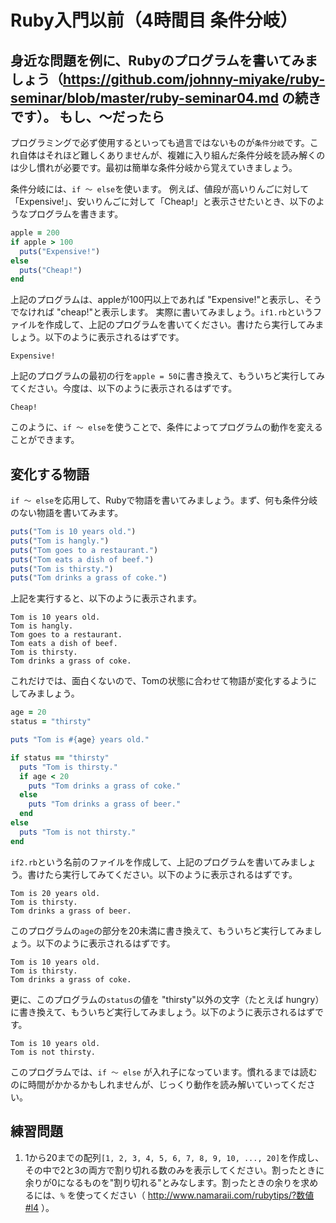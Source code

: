 Ruby入門以前（4時間目 条件分岐）
=
身近な問題を例に、Rubyのプログラムを書いてみましょう（https://github.com/johnny-miyake/ruby-seminar/blob/master/ruby-seminar04.md の続きです）。
もし、〜だったら
-
プログラミングで必ず使用するといっても過言ではないものが`条件分岐`です。これ自体はそれほど難しくありませんが、複雑に入り組んだ条件分岐を読み解くのは少し慣れが必要です。最初は簡単な条件分岐から覚えていきましょう。

条件分岐には、`if 〜 else`を使います。
例えば、値段が高いりんごに対して「Expensive!」、安いりんごに対して「Cheap!」と表示させたいとき、以下のようなプログラムを書きます。
```ruby
apple = 200
if apple > 100
  puts("Expensive!")
else
  puts("Cheap!")
end
```
上記のプログラムは、appleが100円以上であれば "Expensive!"と表示し、そうでなければ "cheap!"と表示します。
実際に書いてみましょう。`if1.rb`というファイルを作成して、上記のプログラムを書いてください。書けたら実行してみましょう。以下のように表示されるはずです。
```
Expensive!
```
上記のプログラムの最初の行を`apple = 50`に書き換えて、もういちど実行してみてください。今度は、以下のように表示されるはずです。
```
Cheap!
```
このように、`if 〜 else`を使うことで、条件によってプログラムの動作を変えることができます。


変化する物語
-
`if 〜 else`を応用して、Rubyで物語を書いてみましょう。まず、何も条件分岐のない物語を書いてみます。
```ruby
puts("Tom is 10 years old.")
puts("Tom is hangly.")
puts("Tom goes to a restaurant.")
puts("Tom eats a dish of beef.")
puts("Tom is thirsty.")
puts("Tom drinks a grass of coke.")
```
上記を実行すると、以下のように表示されます。
```
Tom is 10 years old.
Tom is hangly.
Tom goes to a restaurant.
Tom eats a dish of beef.
Tom is thirsty.
Tom drinks a grass of coke.
```
これだけでは、面白くないので、Tomの状態に合わせて物語が変化するようにしてみましょう。
```ruby
age = 20
status = "thirsty"

puts "Tom is #{age} years old."

if status == "thirsty"
  puts "Tom is thirsty."
  if age < 20
    puts "Tom drinks a grass of coke."
  else
    puts "Tom drinks a grass of beer."
  end
else
  puts "Tom is not thirsty."
end
```
`if2.rb`という名前のファイルを作成して、上記のプログラムを書いてみましょう。書けたら実行してみてください。以下のように表示されるはずです。
```
Tom is 20 years old.
Tom is thirsty.
Tom drinks a grass of beer.
```
このプログラムの`age`の部分を20未満に書き換えて、もういちど実行してみましょう。以下のように表示されるはずです。
```
Tom is 10 years old.
Tom is thirsty.
Tom drinks a grass of coke.
```
更に、このプログラムの`status`の値を "thirsty"以外の文字（たとえば hungry）に書き換えて、もういちど実行してみましょう。以下のように表示されるはずです。
```
Tom is 10 years old.
Tom is not thirsty.
```

このプログラムでは、`if 〜 else` が入れ子になっています。慣れるまでは読むのに時間がかかるかもしれませんが、じっくり動作を読み解いていってください。

練習問題
-
1. 1から20までの配列`[1, 2, 3, 4, 5, 6, 7, 8, 9, 10, ..., 20]`を作成し、その中で2と3の両方で割り切れる数のみを表示してください。割ったときに余りが0になるものを"割り切れる"とみなします。割ったときの余りを求めるには、`%` を使ってください（ http://www.namaraii.com/rubytips/?数値#l4 ）。